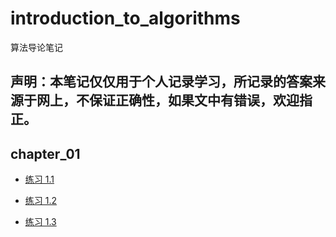 # introduction_to_algorithms

算法导论笔记

## 声明：本笔记仅仅用于个人记录学习，所记录的答案来源于网上，不保证正确性，如果文中有错误，欢迎指正。

## chapter_01

* [练习 1.1](https://xinghelanchen.github.io/introduction_to_algorithms/chapter_01/1.1.md)

* [练习 1.2](https://xinghelanchen.github.io/introduction_to_algorithms/chapter_01/1.2.md)

* [练习 1.3](https://xinghelanchen.github.io/introduction_to_algorithms/chapter_01/1.3.md)
